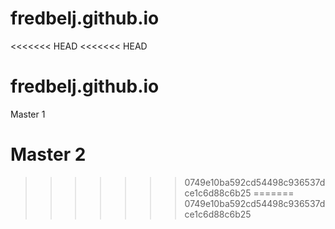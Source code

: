 # fredbelj.github.io
<<<<<<< HEAD
<<<<<<< HEAD
# fredbelj.github.io

Master 1

Master 2
=======
>>>>>>> 0749e10ba592cd54498c936537dce1c6d88c6b25
=======
>>>>>>> 0749e10ba592cd54498c936537dce1c6d88c6b25
